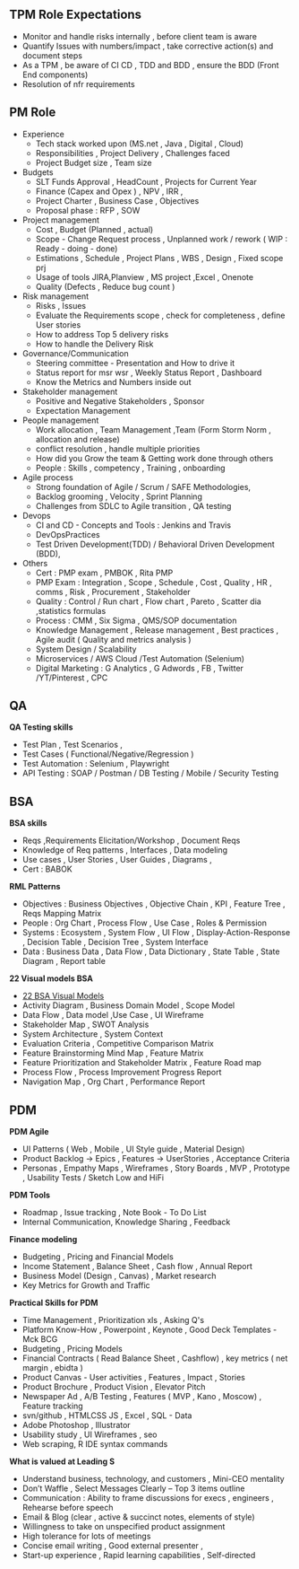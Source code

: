 ## TPM Role Expectations
- Monitor and handle risks internally , before client team is aware
- Quantify Issues with numbers/impact , take corrective action(s) and document steps
- As a TPM , be aware of CI CD , TDD and BDD , ensure the BDD (Front End components) 
- Resolution of nfr requirements

## PM Role
- Experience
  - Tech stack worked upon (MS.net , Java , Digital , Cloud)
  - Responsibilities , Project Delivery , Challenges faced
  - Project Budget size , Team size
- Budgets
  - SLT Funds Approval , HeadCount , Projects for Current Year
  - Finance (Capex and Opex ) , NPV , IRR , 
  - Project Charter , Business Case , Objectives 
  - Proposal phase : RFP , SOW 
- Project management
  - Cost , Budget (Planned , actual)
  - Scope - Change Request process , Unplanned work / rework ( WIP : Ready - doing - done) 
  - Estimations , Schedule ,  Project Plans , WBS , Design , Fixed scope prj
  - Usage of tools JIRA,Planview , MS project ,Excel , Onenote 
  - Quality (Defects , Reduce bug count )
- Risk management
  - Risks , Issues  
  - Evaluate the Requirements scope , check for completeness , define User stories
  - How to address Top 5 delivery risks
  - How to handle the Delivery Risk
- Governance/Communication
  - Steering committee - Presentation and How to drive it
  - Status report for msr wsr , Weekly Status Report , Dashboard 
  - Know the Metrics and Numbers inside out
- Stakeholder management
  - Positive and Negative Stakeholders , Sponsor
  - Expectation Management
- People management
  - Work allocation , Team Management ,Team (Form Storm Norm , allocation and release)
  - conflict resolution , handle multiple priorities
  - How did you Grow the team & Getting work done through others
  - People : Skills , competency , Training , onboarding
- Agile process
  - Strong foundation of Agile / Scrum / SAFE Methodologies,
  - Backlog grooming , Velocity , Sprint Planning
  - Challenges from SDLC to Agile transition , QA testing
- Devops
  - CI and CD - Concepts and Tools : Jenkins and Travis
  - DevOpsPractices
  - Test Driven Development(TDD) / Behavioral Driven Development (BDD),
- Others
  - Cert : PMP exam , PMBOK , Rita PMP
  - PMP Exam : Integration , Scope , Schedule , Cost , Quality , HR , comms , Risk , Procurement , Stakeholder 
  - Quality : Control / Run chart , Flow chart , Pareto , Scatter dia ,statistics formulas
  - Process : CMM , Six Sigma , QMS/SOP documentation 
  - Knowledge Management , Release management , Best practices , Agile audit ( Quality and metrics analysis )
  - System Design / Scalability
  - Microservices / AWS Cloud /Test Automation (Selenium)
  - Digital Marketing :  G Analytics , G Adwords , FB , Twitter /YT/Pinterest , CPC 

## QA
**QA Testing skills**
* Test Plan , Test Scenarios  ,
* Test Cases ( Functional/Negative/Regression )
* Test Automation : Selenium , Playwright 
* API Testing : SOAP / Postman / DB Testing / Mobile / Security Testing

## BSA
**BSA skills**
* Reqs ,Requirements Elicitation/Workshop , Document Reqs 
* Knowledge of Req patterns , Interfaces , Data modeling
* Use cases , User Stories , User Guides , Diagrams ,
* Cert : BABOK

**RML Patterns**
* Objectives : Business Objectives , Objective Chain , KPI , Feature Tree , Reqs Mapping Matrix 
* People : Org Chart , Process Flow  , Use Case , Roles & Permission 
* Systems : Ecosystem , System Flow  , UI Flow , Display-Action-Response , Decision Table , Decision Tree , System Interface
* Data : Business Data , Data Flow , Data Dictionary , State Table , State Diagram  , Report table

**22 Visual models BSA**
* [22 BSA Visual Models](https://www.bridging-the-gap.com/22-visual-models-used-by-business-analysts/)
* Activity Diagram , Business Domain Model , Scope Model 
* Data Flow , Data model ,Use Case , UI Wireframe
* Stakeholder Map , SWOT Analysis 
* System Architecture , System Context 
* Evaluation Criteria , Competitive Comparison Matrix
* Feature Brainstorming Mind Map , Feature Matrix
* Feature Prioritization and Stakeholder Matrix , Feature Road map 
* Process Flow ,  Process Improvement Progress Report 
* Navigation Map , Org Chart , Performance Report 


## PDM 
**PDM Agile**
* UI Patterns ( Web , Mobile , UI Style guide , Material Design)
* Product Backlog -> Epics , Features -> UserStories , Acceptance Criteria
* Personas , Empathy Maps , Wireframes , Story Boards , MVP , Prototype ,  Usability Tests / Sketch Low and HiFi 

**PDM Tools**
* Roadmap , Issue tracking  , Note Book - To Do List
* Internal Communication,  Knowledge Sharing  , Feedback

**Finance modeling**
* Budgeting , Pricing  and Financial Models
* Income Statement , Balance Sheet , Cash flow , Annual Report
* Business Model (Design , Canvas)  ,  Market research 
* Key Metrics for Growth and Traffic

**Practical Skills for PDM**
* Time Management , Prioritization xls , Asking Q's
* Platform Know-How , Powerpoint , Keynote , Good Deck Templates - Mck BCG
* Budgeting , Pricing Models
* Financial Contracts ( Read Balance Sheet , Cashflow) , key metrics ( net margin , ebidta )
* Product Canvas - User activities , Features , Impact , Stories
* Product Brochure , Product Vision , Elevator Pitch
* Newspaper Ad , A/B Testing , Features ( MVP , Kano , Moscow) , Feature tracking
* svn/github , HTMLCSS JS , Excel , SQL - Data
* Adobe Photoshop , Illustrator
* Usability study , UI Wireframes , seo
* Web scraping, R IDE syntax commands 

**What is valued at Leading S**
* Understand business, technology, and customers , Mini-CEO mentality
* Don’t Waffle , Select Messages Clearly – Top 3 items outline
* Communication : Ability to frame discussions for execs , engineers , Rehearse before speech
* Email & Blog (clear , active & succinct notes, elements of style)
* Willingness to take on unspecified product assignment
* High tolerance for lots of meetings 
* Concise email writing , Good external presenter , 
* Start-up experience , Rapid learning capabilities , Self-directed


